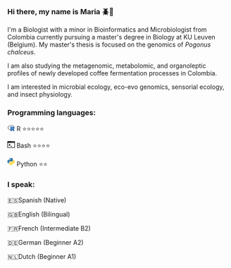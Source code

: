 ### Hi there, my name is Maria 🪲🧬

I'm a Biologist with a minor in Bioinformatics and Microbiologist from Colombia currently pursuing a master's degree in Biology at KU Leuven (Belgium). My master's thesis is focused on the genomics of _Pogonus chalceus_.

I am also studying the metagenomic, metabolomic, and organoleptic profiles of newly developed coffee fermentation processes in Colombia.

I am interested in microbial ecology, eco-evo genomics, sensorial ecology, and insect physiology.

### Programming languages:
<img src="languages/R_logo.svg.png" width="17px"/> R ⭐️⭐️⭐️⭐️⭐️

<img src="languages/img_462515.png" width="17px"/> Bash ⭐️⭐️⭐️⭐️

<img src="languages/Python-logo-notext.png" width="17px"/> Python ⭐️⭐️

### I speak:
🇪🇸Spanish (Native)

🇬🇧English (Bilingual)

🇫🇷French (Intermediate B2)

🇩🇪German (Beginner A2)

🇳🇱Dutch (Beginner A1)

<!--
**mariamadrid19/mariamadrid19** is a ✨ _special_ ✨ repository because its `README.md` (this file) appears on your GitHub profile.

Here are some ideas to get you started:

- 🔭 I’m currently working on ...
- 🌱 I’m currently learning ...
- 👯 I’m looking to collaborate on ...
- 🤔 I’m looking for help with ...
- 💬 Ask me about ...
- 📫 How to reach me: ...
- 😄 Pronouns: ...
- ⚡ Fun fact: ...
-->
